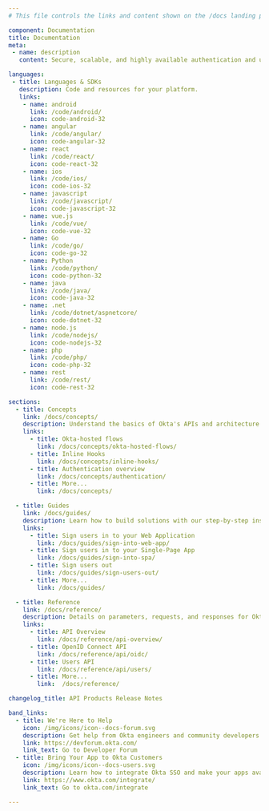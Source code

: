 ```yaml
---
# This file controls the links and content shown on the /docs landing page.

component: Documentation
title: Documentation
meta:
 - name: description
   content: Secure, scalable, and highly available authentication and user management for any app.

languages:
 - title: Languages & SDKs
   description: Code and resources for your platform.
   links:
    - name: android
      link: /code/android/
      icon: code-android-32
    - name: angular
      link: /code/angular/
      icon: code-angular-32
    - name: react
      link: /code/react/
      icon: code-react-32
    - name: ios
      link: /code/ios/
      icon: code-ios-32
    - name: javascript
      link: /code/javascript/
      icon: code-javascript-32
    - name: vue.js
      link: /code/vue/
      icon: code-vue-32
    - name: Go
      link: /code/go/
      icon: code-go-32
    - name: Python
      link: /code/python/
      icon: code-python-32
    - name: java
      link: /code/java/
      icon: code-java-32
    - name: .net
      link: /code/dotnet/aspnetcore/
      icon: code-dotnet-32
    - name: node.js
      link: /code/nodejs/
      icon: code-nodejs-32
    - name: php
      link: /code/php/
      icon: code-php-32
    - name: rest
      link: /code/rest/
      icon: code-rest-32

sections:
  - title: Concepts
    link: /docs/concepts/
    description: Understand the basics of Okta's APIs and architecture.
    links:
      - title: Okta-hosted flows
        link: /docs/concepts/okta-hosted-flows/
      - title: Inline Hooks
        link: /docs/concepts/inline-hooks/
      - title: Authentication overview
        link: /docs/concepts/authentication/
      - title: More...
        link: /docs/concepts/

  - title: Guides
    link: /docs/guides/
    description: Learn how to build solutions with our step-by-step instructions.
    links:
      - title: Sign users in to your Web Application
        link: /docs/guides/sign-into-web-app/
      - title: Sign users in to your Single-Page App
        link: /docs/guides/sign-into-spa/
      - title: Sign users out
        link: /docs/guides/sign-users-out/
      - title: More...
        link: /docs/guides/

  - title: Reference
    link: /docs/reference/
    description: Details on parameters, requests, and responses for Okta's API endpoints.
    links:
      - title: API Overview
        link: /docs/reference/api-overview/
      - title: OpenID Connect API
        link: /docs/reference/api/oidc/
      - title: Users API
        link: /docs/reference/api/users/
      - title: More...
        link:  /docs/reference/

changelog_title: API Products Release Notes

band_links:
  - title: We're Here to Help
    icon: /img/icons/icon--docs-forum.svg
    description: Get help from Okta engineers and community developers in our forum.
    link: https://devforum.okta.com/
    link_text: Go to Developer Forum
  - title: Bring Your App to Okta Customers
    icon: /img/icons/icon--docs-users.svg
    description: Learn how to integrate Okta SSO and make your apps available to millions of enterprise users.
    link: https://www.okta.com/integrate/
    link_text: Go to okta.com/integrate

---
```

